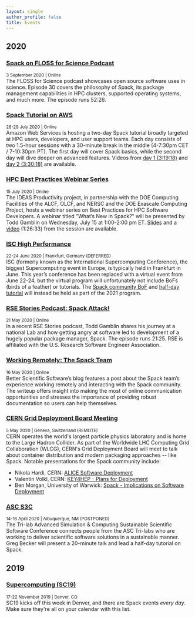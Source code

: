 ```yaml
---
layout: single
author_profile: false
title: Events
---
```


## 2020

### [Spack on FLOSS for Science Podcast](https://flossforscience.com/podcast/season3-epsiode-7)
<small class="pull-right">3 September 2020 | Online</small>  
The FLOSS for Science podcast showcases open source software uses in science. Episode 30 covers the philosophy of Spack, its package management capabilities in HPC clusters, supported operating systems, and much more. The episode runs 52:26.


### [Spack Tutorial on AWS](https://spacktutorialonaws.splashthat.com/)
<small class="pull-right">28-29 July 2020 | Online</small>  
Amazon Web Services is hosting a two-day Spack tutorial broadly targeted at HPC users, developers, and user support teams. Each day consists of two 1.5-hour sessions with a 30-minute break in the middle (4-7:30pm CET / 7-10:30pm PT). The first day will cover Spack basics, while the second day will dive deeper on advanced features. Videos from [day 1 (3:19:18)](https://www.youtube.com/watch?v=Os4k8SpZE3s) and [day 2 (3:30:18)](https://www.youtube.com/watch?v=lHTJBWisabo) are available.


### [HPC Best Practices Webinar Series](https://www.exascaleproject.org/event/what-is-new-in-spack/)
<small class="pull-right">15 July 2020 | Online</small>  
The IDEAS Productivity project, in partnership with the DOE Computing Facilities of the ALCF, OLCF, and NERSC and the DOE Exascale Computing Project, hosts a webinar series on Best Practices for HPC Software Developers. A webinar titled "What’s New in Spack?" will be presented by Todd Gamblin on Wednesday, July 15 at 1:00-2:00 pm ET. [Slides](https://www.exascaleproject.org/wp-content/uploads/2020/03/ideas-whats-new-in-spack.pdf) and a [video](https://www.youtube.com/watch?v=yDRx51PyHYw) (1:26:33) from the session are available.


### [ISC High Performance](https://www.isc-hpc.com/)
<small class="pull-right">22-24 June 2020 | Frankfurt, Germany (DEFERRED)</small>  
ISC (formerly known as the International Supercomputing Conference), the biggest Supercomputing event in Europe, is typically held in Frankfurt in June. This year’s conference has been replaced with a virtual event from June 22-24, but the virtual program will unfortunately not include BoFs (birds of a feather) or tutorials. The [Spack community BoF](https://www.isc-hpc.com/bof-sessions-2020.html) and [half-day tutorial](https://www.isc-hpc.com/tutorials-2020.html) will instead be held as part of the 2021 program.


### [RSE Stories Podcast: Spack Attack!](https://us-rse.org/rse-stories/2020/todd-gamblin/)
<small class="pull-right">21 May 2020 | Online</small>  
In a recent RSE Stories podcast, Todd Gamblin shares his journey at a national Lab and how getting angry at software led to development of a hugely popular package manager, Spack. The episode runs 21:25. RSE is affiliated with the U.S. Research Software Engineer Association.


### [Working Remotely: The Spack Team](https://bssw.io/blog_posts/working-remotely-the-spack-team)
<small class="pull-right">16 May 2020 | Online</small>  
Better Scientific Software’s blog features a post about the Spack team’s experience working remotely and interacting with the Spack community. The writeup offers insight into making the most of online communication opportunities and stresses the importance of providing robust documentation so users can help themselves.


### [CERN Grid Deployment Board Meeting](https://indico.cern.ch/event/813800/)
<small class="pull-right">5 May 2020 | Geneva, Switzerland (REMOTE)</small>  
CERN operates the world's largest particle physics laboratory and is home to the Large Hadron Collider. As part of the Worldwide LHC Computing Grid Collaboration (WLCG), CERN's Grid Deployment Board will meet to talk about container distribution and modern packaging approaches -- like Spack. Notable presentations for the Spack community include:

* Nikola Hardi, CERN: [ALICE Software Deployment](https://indico.cern.ch/event/813800/contributions/3843633/attachments/2032041/3401141/alice_nhardi_hsf_wlcg_pregdb_2020.pdf)
* Valentin Volkl, CERN: [KEY4HEP - Plans for Deployment](https://indico.cern.ch/event/813800/contributions/3830176/attachments/2032023/3401149/2020-05-05-preGDB-Key4HEP1.pdf)
* Ben Morgan, University of Warwick: [Spack - Implications on Software Deployment](https://indico.cern.ch/event/813800/contributions/3830178/attachments/2031805/3400697/SpackGDBMeeting_1.pdf)

### [ASC S3C](https://s3c.sandia.gov/)
<small class="pull-right">14-16 April 2020 | Albuquerque, NM (POSTPONED)</small>  
The Tri-lab Advanced Simulation & Computing Sustainable Scientific Software Conference connects people from the ASC Tri-labs who are working to deliver scientific software solutions in a sustainable manner. Greg Becker will present a 20-minute talk and lead a half-day tutorial on Spack.

## 2019

### [Supercomputing (SC19)](/spack-at-sc19/)
<small class="pull-right">17-22 November 2019 | Denver, CO</small>  
SC19 kicks off this week in Denver, and there are Spack events *every day*. Make sure they're all on your calendar with this list.
